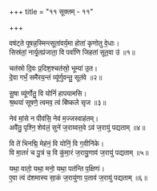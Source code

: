 +++
title = "११ सूक्तम् - ११"

+++

वष॑ट्ते पूषन्न॒स्मिन्त्सूता॑वर्य॒मा होता॑ कृणोतु वे॒धाः।  
सिस्र॑तां॒ नार्यृ॒तप्र॑जाता॒ वि पर्वा॑णि जिहतां सूत॒वा उ॑ ॥१॥

चत॑स्रो दि॒वः प्र॒दिश॒श्चत॑स्रो॒ भूम्या॑ उ॒त।  
दे॒वा गर्भं॒ समै॑रय॒न्तं व्यू॑र्णुवन्तु॒ सूत॑वे ॥२॥

सू॒षा व्यू॑र्णोतु॒ वि योनिं॑ हापयामसि।  
श्र॒थया॑ सूषणे॒ त्वमव॒ त्वं बि॑ष्कले सृज ॥३॥

नेव॑ मां॒से न पीव॑सि॒ नेव॑ म॒ज्जस्वाह॑तम्।  
अवै॑तु॒ पृश्नि॒ शेव॑लं॒ सुने॑ ज॒राय्वत्त॒वे ऽव॑ ज॒रायु॑ पद्यताम् ॥४॥

वि ते॑ भिनद्मि॒ मेह॑नं॒ वि योनिं॒ वि ग॒वीनि॑के।  
वि मा॒तरं॑ च पु॒त्रं च॒ वि कु॑मा॒रं ज॒रायु॒णाव॑ ज॒रायु॑ पद्यताम् ॥५॥

यथा॒ वातो॒ यथा॒ मनो॒ यथा॒ पत॑न्ति प॒क्षिणः॑।  
ए॒वा त्वं द॑शमास्य सा॒कं ज॒रायु॑णा प॒ताव॑ ज॒रायु॑ पद्यताम् ॥६॥
